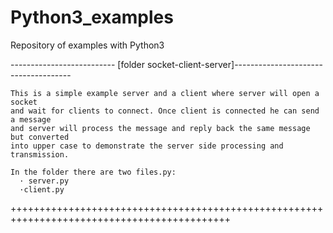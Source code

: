 # Python3_examples
Repository of examples with Python3

-------------------------- [folder socket-client-server]-------------------------------------

    This is a simple example server and a client where server will open a socket 
    and wait for clients to connect. Once client is connected he can send a message 
    and server will process the message and reply back the same message but converted 
    into upper case to demonstrate the server side processing and transmission.

    In the folder there are two files.py:
      · server.py
      ·client.py
      
++++++++++++++++++++++++++++++++++++++++++++++++++++++++++++++++++++++++++++++++++++++++++++
